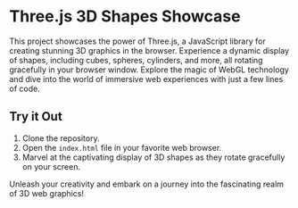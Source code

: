 # Three.js 3D Shapes Showcase

This project showcases the power of Three.js, a JavaScript library for creating stunning 3D graphics in the browser. Experience a dynamic display of shapes, including cubes, spheres, cylinders, and more, all rotating gracefully in your browser window. Explore the magic of WebGL technology and dive into the world of immersive web experiences with just a few lines of code.

## Try it Out

1. Clone the repository.
2. Open the `index.html` file in your favorite web browser.
3. Marvel at the captivating display of 3D shapes as they rotate gracefully on your screen.

Unleash your creativity and embark on a journey into the fascinating realm of 3D web graphics!
